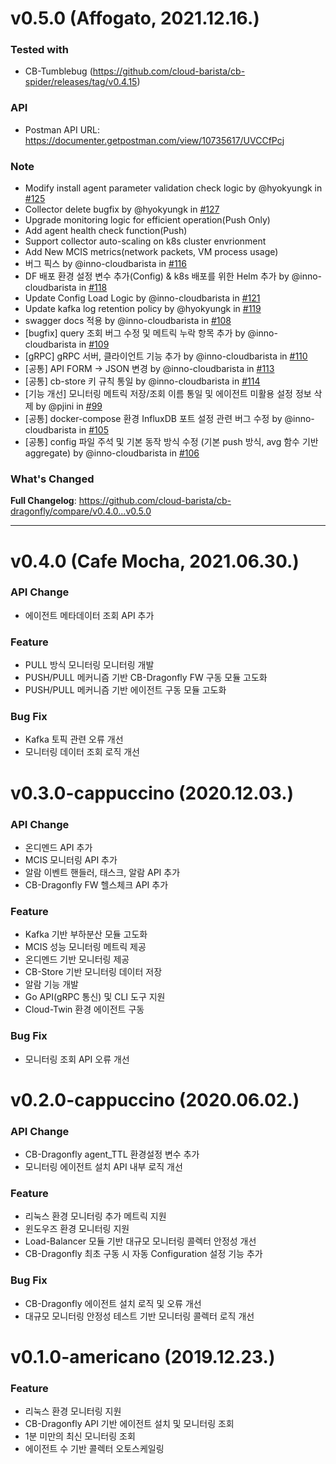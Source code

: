 # v0.5.0 (Affogato, 2021.12.16.)

### Tested with
 - CB-Tumblebug (https://github.com/cloud-barista/cb-spider/releases/tag/v0.4.15)

### API
 - Postman API URL:  https://documenter.getpostman.com/view/10735617/UVCCfPcj

### Note
* Modify install agent parameter validation check logic by @hyokyungk in [#125](https://github.com/cloud-barista/cb-dragonfly/pull/125)
* Collector delete bugfix by @hyokyungk in [#127](https://github.com/cloud-barista/cb-dragonfly/pull/127)
* Upgrade monitoring logic for efficient operation(Push Only)
* Add agent health check function(Push)
* Support collector auto-scaling on k8s cluster envrionment
* Add New MCIS metrics(network packets, VM process usage)
* 버그 픽스 by @inno-cloudbarista in [#116](https://github.com/cloud-barista/cb-dragonfly/pull/116)
* DF 배포 환경 설정 변수 추가(Config) & k8s 배포를 위한 Helm 추가 by @inno-cloudbarista in [#118](https://github.com/cloud-barista/cb-dragonfly/pull/118)
* Update Config Load Logic by @inno-cloudbarista in [#121](https://github.com/cloud-barista/cb-dragonfly/pull/121)
* Update kafka log retention policy by @hyokyungk in [#119](https://github.com/cloud-barista/cb-dragonfly/pull/119)
* swagger docs 적용 by @inno-cloudbarista in [#108](https://github.com/cloud-barista/cb-dragonfly/pull/108)
* [bugfix] query 조회 버그 수정 및 메트릭 누락 항목 추가 by @inno-cloudbarista in [#109](https://github.com/cloud-barista/cb-dragonfly/pull/109)
* [gRPC] gRPC 서버, 클라이언트 기능 추가 by @inno-cloudbarista in [#110](https://github.com/cloud-barista/cb-dragonfly/pull/110)
* [공통] API FORM -> JSON 변경 by @inno-cloudbarista in [#113](https://github.com/cloud-barista/cb-dragonfly/pull/113)
* [공통] cb-store 키 규칙 통일 by @inno-cloudbarista in [#114](https://github.com/cloud-barista/cb-dragonfly/pull/114)
* [기능 개선] 모니터링 메트릭 저장/조회 이름 통일 및 에이전트 미활용 설정 정보 삭제 by @pjini in [#99](https://github.com/cloud-barista/cb-dragonfly/pull/99)
* [공통] docker-compose 환경 InfluxDB 포트 설정 관련 버그 수정 by @inno-cloudbarista in [#105](https://github.com/cloud-barista/cb-dragonfly/pull/105)
* [공통] config 파일 주석 및 기본 동작 방식 수정 (기본 push 방식, avg 함수 기반 aggregate) by @inno-cloudbarista in [#106](https://github.com/cloud-barista/cb-dragonfly/pull/106)

### What's Changed

**Full Changelog**: https://github.com/cloud-barista/cb-dragonfly/compare/v0.4.0...v0.5.0

---

# v0.4.0 (Cafe Mocha, 2021.06.30.)

### API Change 
- 에이전트 메타데이터 조회 API 추가

### Feature
- PULL 방식 모니터링 모니터링 개발
- PUSH/PULL 메커니즘 기반 CB-Dragonfly FW 구동 모듈 고도화
- PUSH/PULL 메커니즘 기반 에이전트 구동 모듈 고도화

### Bug Fix
- Kafka 토픽 관련 오류 개선
- 모니터링 데이터 조회 로직 개선

# v0.3.0-cappuccino (2020.12.03.)

### API Change
- 온디멘드 API 추가
- MCIS 모니터링 API 추가
- 알람 이벤트 핸들러, 태스크, 알람 API 추가
- CB-Dragonfly FW 헬스체크 API 추가

### Feature
- Kafka 기반 부하분산 모듈 고도화
- MCIS 성능 모니터링 메트릭 제공
- 온디멘드 기반 모니터링 제공
- CB-Store 기반 모니터링 데이터 저장
- 알람 기능 개발
- Go API(gRPC 통신) 및 CLI 도구 지원
- Cloud-Twin 환경 에이전트 구동

### Bug Fix
- 모니터링 조회 API 오류 개선

# v0.2.0-cappuccino (2020.06.02.)

### API Change
- CB-Dragonfly agent_TTL 환경설정 변수 추가
- 모니터링 에이전트 설치 API 내부 로직 개선

### Feature
- 리눅스 환경 모니터링 추가 메트릭 지원
- 윈도우즈 환경 모니터링 지원
- Load-Balancer 모듈 기반 대규모 모니터링 콜렉터 안정성 개선
- CB-Dragonfly 최초 구동 시 자동 Configuration 설정 기능 추가

### Bug Fix
- CB-Dragonfly 에이전트 설치 로직 및 오류 개선
- 대규모 모니터링 안정성 테스트 기반 모니터링 콜렉터 로직 개선

# v0.1.0-americano (2019.12.23.)

### Feature
- 리눅스 환경 모니터링 지원
- CB-Dragonfly API 기반 에이전트 설치 및 모니터링 조회
- 1분 미만의 최신 모니터링 조회
- 에이전트 수 기반 콜렉터 오토스케일링
